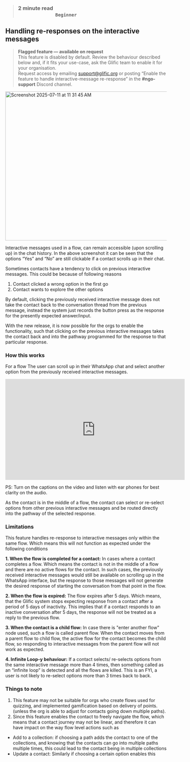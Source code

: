 > ### **2 minute read &nbsp; &nbsp; &nbsp; &nbsp; &nbsp; &nbsp; &nbsp; &nbsp; &nbsp; &nbsp; &nbsp; &nbsp; &nbsp; &nbsp; &nbsp; &nbsp; &nbsp; &nbsp; &nbsp; &nbsp; &nbsp; &nbsp; &nbsp; &nbsp; &nbsp; &nbsp; &nbsp; &nbsp; &nbsp; &nbsp; &nbsp; &nbsp; &nbsp; &nbsp; &nbsp; &nbsp; &nbsp; &nbsp; &nbsp; &nbsp; &nbsp; &nbsp; &nbsp; &nbsp; &nbsp; &nbsp; &nbsp; &nbsp; &nbsp; &nbsp; &nbsp; &nbsp; &nbsp; &nbsp; &nbsp; &nbsp; &nbsp; &nbsp; &nbsp; &nbsp; `Beginner`**

## Handling re-responses on the interactive messages

> **Flagged feature — available on request**  
This feature is disabled by default. Review the behaviour described below and, if it fits your use-case, ask the Glific team to enable it for your organisation.  
Request access by emailing [support@glific.org](mailto:support@glific.org) or posting “Enable the feature to handle interactive-message re-response” in the **#ngo-support** Discord channel.

<img width="619" height="465" alt="Screenshot 2025-07-11 at 11 31 45 AM" src="https://github.com/user-attachments/assets/87acb953-3f4c-4b1b-a2da-df5e5358dec2"/>

Interactive messages used in a flow, can remain accessible (upon scrolling up) in the chat history. In the above screenshot it can be seen that the options “Yes” and “No” are still clickable if a contact scrolls up in their chat.  

Sometimes contacts have a tendency to click on previous interactive messages. This could be because of following reasons 
1. Contact clicked a wrong option in the first go
2. Contact wants to explore the other options

By default, clicking the previously received interactive message  does not take the contact back to the conversation thread from the previous message, instead the system just records the button press as the response for the presently expected answer/input. 

With the new release, it is now possible for the orgs to enable the functionality, such that clicking on the previous interactive messages takes the contact back and into the pathway programmed for the response to that particular response.

### How this works

For a flow The user can scroll up in their WhatsApp chat and select another option from the previously received interactive messages. 

<iframe width="560" height="315" src="https://www.youtube.com/embed/NB-wDsYsm_Q?si=rrTx55KzCaII9YGQ&amp;start=2" title="YouTube video player" frameborder="0" allow="accelerometer; autoplay; clipboard-write; encrypted-media; gyroscope; picture-in-picture; web-share" referrerpolicy="strict-origin-when-cross-origin" allowfullscreen></iframe>

PS: Turn on the captions on the video and listen with ear phones for best clarity on the audio.

As the contact is in the middle of a flow, the contact can select or re-select options from other previous interactive messages and be routed directly into the pathway of the selected response. 

### Limitations
This feature handles re-response to interactive messages only within the same flow. Which means this will not function as expected under the following conditions 

**1. When the flow is completed for a contact:** In cases where a contact completes a flow. Which means the contact is not in the middle of a flow and there are no active flows for the contact. In such cases, the previously received interactive messages would still be available on scrolling up in the WhatsApp interface, but the response to those messages will not generate the desired response of starting the conversation from that point in the flow. 

**2. When the flow is expired:** The flow expires after 5 days. Which means, that the Glific system stops expecting response from a contact after a period of 5 days of inactivity. This implies that if a contact responds to an inactive conversation after 5 days, the response will not be treated as a reply to the previous flow. 

**3. When the contact is a child flow:** In case there is "enter another flow" node used, such a flow is called parent flow. When the contact moves from a parent flow to child flow, the active flow for the contact becomes the child flow, so responding to interactive messages from the parent flow will not work as expected. 

**4. Infinite Loop-y behaviour:** If a contact selects/ re-selects options from the same interactive message more than 4 times, then something called as an “infinite loop” is detected and all the flows are killed. This is an FYI, a user is not likely to re-select options more than 3 times back to back. 


### Things to note

1. This feature may not be suitable for orgs who create flows used for quizzing, and implemented gamification based on delivery of points. (unless the org is able to adjust for contacts going down multiple paths).
2. Since this feature enables the contact to freely navigate the flow, which means that a contact journey may not be linear, and therefore it can have impact on the way flow level actions such as
- Add to a collection: if choosing a path adds the contact to one of the collections, and knowing that the contacts can go into multiple paths multiple times, this could lead to the contact being in multiple collections
- Update a contact: Similarly if choosing a certain option enables this
